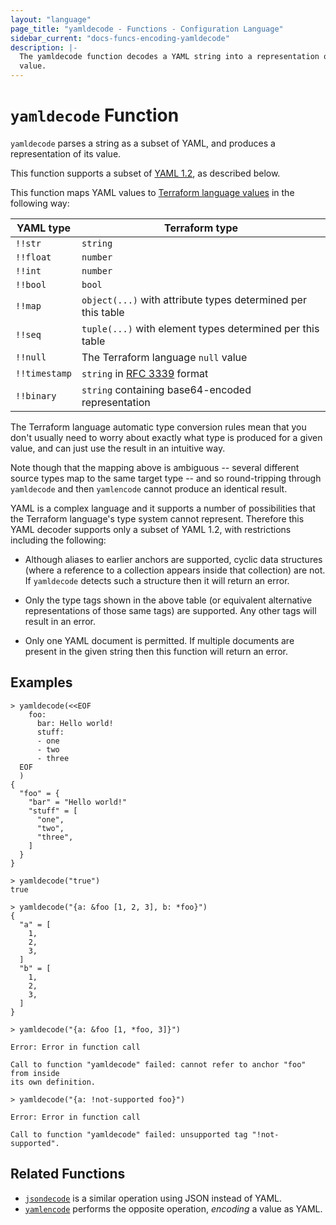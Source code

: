 ```yaml
---
layout: "language"
page_title: "yamldecode - Functions - Configuration Language"
sidebar_current: "docs-funcs-encoding-yamldecode"
description: |-
  The yamldecode function decodes a YAML string into a representation of its
  value.
---
```


# `yamldecode` Function

`yamldecode` parses a string as a subset of YAML, and produces a representation
of its value.

This function supports a subset of [YAML 1.2](https://yaml.org/spec/1.2/spec.html),
as described below.

This function maps YAML values to
[Terraform language values](/docs/language/expressions/types.html)
in the following way:

| YAML type     | Terraform type                                                     |
| ------------- | ------------------------------------------------------------------ |
| `!!str`       | `string`                                                           |
| `!!float`     | `number`                                                           |
| `!!int`       | `number`                                                           |
| `!!bool`      | `bool`                                                             |
| `!!map`       | `object(...)` with attribute types determined per this table       |
| `!!seq`       | `tuple(...)` with element types determined per this table          |
| `!!null`      | The Terraform language `null` value                                |
| `!!timestamp` | `string` in [RFC 3339](https://tools.ietf.org/html/rfc3339) format |
| `!!binary`    | `string` containing base64-encoded representation                  |

The Terraform language automatic type conversion rules mean that you don't
usually need to worry about exactly what type is produced for a given value,
and can just use the result in an intuitive way.

Note though that the mapping above is ambiguous -- several different source
types map to the same target type -- and so round-tripping through `yamldecode`
and then `yamlencode` cannot produce an identical result.

YAML is a complex language and it supports a number of possibilities that the
Terraform language's type system cannot represent. Therefore this YAML decoder
supports only a subset of YAML 1.2, with restrictions including the following:

- Although aliases to earlier anchors are supported, cyclic data structures
  (where a reference to a collection appears inside that collection) are not.
  If `yamldecode` detects such a structure then it will return an error.

- Only the type tags shown in the above table (or equivalent alternative
  representations of those same tags) are supported. Any other tags will
  result in an error.

- Only one YAML document is permitted. If multiple documents are present in
  the given string then this function will return an error.

## Examples

```
> yamldecode(<<EOF
    foo:
      bar: Hello world!
      stuff:
      - one
      - two
      - three
  EOF
  )
{
  "foo" = {
    "bar" = "Hello world!"
    "stuff" = [
      "one",
      "two",
      "three",
    ]
  }
}

> yamldecode("true")
true

> yamldecode("{a: &foo [1, 2, 3], b: *foo}")
{
  "a" = [
    1,
    2,
    3,
  ]
  "b" = [
    1,
    2,
    3,
  ]
}

> yamldecode("{a: &foo [1, *foo, 3]}")

Error: Error in function call

Call to function "yamldecode" failed: cannot refer to anchor "foo" from inside
its own definition.

> yamldecode("{a: !not-supported foo}")

Error: Error in function call

Call to function "yamldecode" failed: unsupported tag "!not-supported".
```

## Related Functions

- [`jsondecode`](./jsondecode.html) is a similar operation using JSON instead
  of YAML.
- [`yamlencode`](./yamlencode.html) performs the opposite operation, _encoding_
  a value as YAML.

